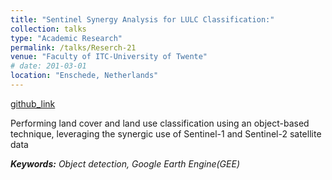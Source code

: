 ```yaml
---
title: "Sentinel Synergy Analysis for LULC Classification:"
collection: talks
type: "Academic Research"
permalink: /talks/Reserch-21
venue: "Faculty of ITC-University of Twente"
# date: 201-03-01
location: "Enschede, Netherlands"
---
```


[github_link](http://example2.com)

Performing land cover and land use classification using an object-based technique, leveraging the synergic use of Sentinel-1 and Sentinel-2 satellite data

___Keywords:__  Object detection, Google Earth Engine(GEE)_